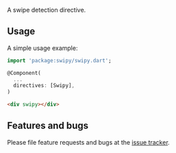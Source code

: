 A swipe detection directive.

## Usage

A simple usage example:

```dart
import 'package:swipy/swipy.dart';

@Component(
  ...
  directives: [Swipy],
)
```

```html
<div swipy></div>
```

## Features and bugs

Please file feature requests and bugs at the [issue tracker][tracker].

[tracker]: https://github.com/arxarinze/Swipy/issues
